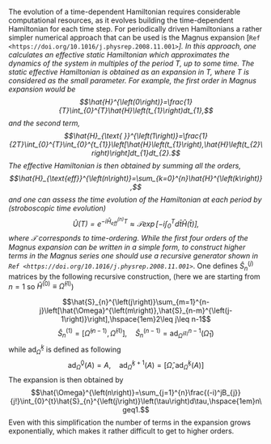 The evolution of a time-dependent Hamiltonian requires considerable computational resources, as it evolves building the time-dependent Hamiltonian for each time step. For periodically driven Hamiltonians a rather simpler numerical approach that can be used is the Magnus expansion [`Ref <https://doi.org/10.1016/j.physrep.2008.11.001>`_]. In this approach, one calculates an effective static Hamiltonian which approximates the dynamics of the system in multiples of the period T, up to some time. The static effective Hamiltonian is obtained as an expansion in $T$, where $T$ is considered as the small parameter. For example, the first order in Magnus expansion would be $$\hat{H}^{\left(0\right)}=\frac{1}{T}\int_{0}^{T}\hat{H}\left(t_{1}\right)dt_{1},$$ and the second term,$$\hat{H}_{\text{ }}^{\left(1\right)}=\frac{1}{2T}\int_{0}^{T}\int_{0}^{t_{1}}\left[\hat{H}\left(t_{1}\right),\hat{H}\left(t_{2}\right)\right]dt_{1}dt_{2}.$$ The effective Hamiltonian is then obtained by summing all the orders,$$\hat{H}_{\text{eff}}^{\left(n\right)}=\sum_{k=0}^{n}\hat{H}^{\left(k\right)},$$ and one can assess the time evolution of the Hamiltonian at each period by (stroboscopic time evolution) $$\hat{U}\left(T\right)=e^{-i\hat{H}_{\text{eff}}^{\left(n\right)}T}\approx\mathcal{T}\exp\left[-i\int_{0}^{T}\mathrm{d}\bar{t}\hat{H}\left(\bar{t}\right)\right],$$ where $\mathcal{T}$ corresponds to time-ordering. While the first four orders of the Magnus expansion can be written in a simple form, to construct higher terms in the Magnus series one should use a recursive generator shown in `Ref <https://doi.org/10.1016/j.physrep.2008.11.001>`_. One defines $\hat{S}_{n}^{\left(j\right)}$ matrices by the following recursive construction, (here we are starting from $n=1$ so $\hat{H}^{(0)}\equiv\hat{\Omega}^{(1)}$)

$$\hat{S}_{n}^{\left(j\right)}\sum_{m=1}^{n-j}\left[\hat{\Omega}^{\left(m\right)},\hat{S}_{n-m}^{\left(j-1\right)}\right],\hspace{1em}2\leq j\leq n-1$$ $$\hat{S}_{n}^{\left(1\right)}=\left[\hat{\Omega}^{\left(n-1\right)},\hat{\Omega}^{\left(1\right)}\right],\hspace{1em}\hat{S}_{n}^{\left(n-1\right)}=\text{ad}_{\hat{\Omega}^{\left(1\right)}}^{n-1}\left(\hat{\Omega}_{1}\right)$$ while $\text{ad}_{\hat{\Omega}}^{k}$ is defined as following $$\text{ad}_{\hat{\Omega}}^{0}\left(A\right)=A,\hspace{1em}\text{ad}_{\hat{\Omega}}^{k+1}\left(A\right)=\left[\hat{\Omega},\text{ad}_{\hat{\Omega}}^{k}\left(A\right)\right]$$ The expansion is then obtained by $$\hat{\Omega}^{\left(n\right)}=\sum_{j=1}^{n}\frac{(-i)^jB_{j}}{j!}\int_{0}^{t}\hat{S}_{n}^{\left(j\right)}\left(\tau\right)d\tau,\hspace{1em}n\geq1.$$ Even with this simplification the number of terms in the expansion grows exponentially, which makes it rather difficult to get to higher orders.